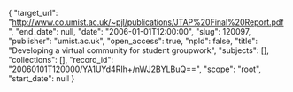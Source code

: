 {
  "target_url": "http://www.co.umist.ac.uk/~pjl/publications/JTAP%20Final%20Report.pdf", 
  "end_date": null, 
  "date": "2006-01-01T12:00:00", 
  "slug": 120097, 
  "publisher": "umist.ac.uk", 
  "open_access": true, 
  "npld": false, 
  "title": "Developing a virtual community for student groupwork", 
  "subjects": [], 
  "collections": [], 
  "record_id": "20060101T120000/YA1UYd4RIh+/nWJ2BYLBuQ==", 
  "scope": "root", 
  "start_date": null
}


